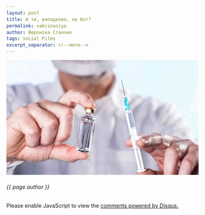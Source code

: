 ```yaml
---
layout: post
title: А ти, випадково, не бот?
permalink: vakcinaciya
author: Вероніка Станчик
tags: social Films
excerpt_separator: <!--more-->
---
```



 
![я Бот](https://raw.githubusercontent.com/VeronikaStanchyk/VeronikaStanchyk.github.io/master/images/vakcinaciya-1.jpg)
 


<h6>{{ page.author }}</h6>

<div id="disqus_thread"></div>
<script>
var disqus_config = function () {
this.page.url = 'https://veronikastanchyk.github.io/vakcinaciya';  // Replace PAGE_URL with your page's canonical URL variable
this.page.identifier = 'vakcinaciya'; // Replace PAGE_IDENTIFIER with your page's unique identifier variable
};

(function() { // DON'T EDIT BELOW THIS LINE
var d = document, s = d.createElement('script');
s.src = 'https://https-veronikastanchyk-github-io.disqus.com/embed.js';
s.setAttribute('data-timestamp', +new Date());
(d.head || d.body).appendChild(s);
})();
</script>
<noscript>Please enable JavaScript to view the <a href="https://disqus.com/?ref_noscript">comments powered by Disqus.</a></noscript>
